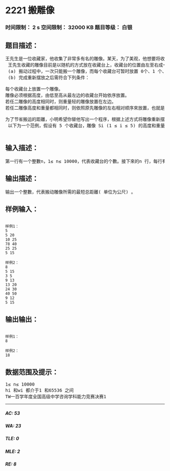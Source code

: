 # 2221 搬雕像   
### 时间限制： 2 s     空间限制： 32000 KB     题目等级： 白银  
## 题目描述：  

<pre>
王先生是一位收藏家，他收集了非常多有名的雕像。某天，为了美观，他想要将收藏台上的雕像按照某种方式重新摆放，由于雕像都有一定的重量，所以他决定雇用一位年轻人，小明，來帮忙搬雕像。   
 王先生收藏的雕像目前是以随机的方式放在收藏台上，收藏台的位置由左至右成一列排开，编号依序为1, 2,..., n ，每个收藏台上放置一个雕像，而收藏台i (1 ≤ i ≤ n) 上目前放的雕像编号为 Si，其高度为 hi 公分，重量为 wi 公斤。王先生要求小明依照下列方式去重新摆放雕像:   
 (a) 搬动过程中，一次只能搬一个雕像，而每个收藏台可暂时放置 0个、1 个、或多个雕像。   
 (b) 完成重新摆放之后需符合下列条件： 

每个收藏台上放置一个雕像。 
雕像必须根据高度，由低至高从最左边的收藏台开始依序放置。 
若任二雕像的高度相同时，则重量轻的雕像放置在左边。 
若任二雕像高度和重量都相同时，则依照原先雕像的左右相对顺序來放置，也就是說原先在左边的雕像必须放置在左边。 

为了节省搬运的距離，小明希望你替他写出一个程序，根据上述方式将雕像重新摆放在收藏台上且搬动的总距離为最短。本题假设任二相邻收藏台的距離为1 公尺。   
 以下为一个范例，假设有 5 个收藏台，雕像 Si (1 ≤ i ≤ 5) 的高度和重量以(hi, wi)表示，并依序为(5,20) ，(10,25) ，(78,40) ，(25,25) ，(5,15) 。一种搬动方式如图(a)所示，搬动的总距離为 12公尺，而另一种搬动方式如图(b)所示，搬动的总距離为8 公尺，是所有符合搬动方式中的最短距離。

</pre>
  
  
## 输入描述：  

<pre>
第一行有一个整數n，1≤ n≤ 10000，代表收藏台的个數。接下來的n 行，每行有兩个整數以空白隔开，其中第 i 行(1 ≤i ≤ n) 为目前放在收藏台i 上雕像Si 的高度hi( 单位为公分) 和重量wi( 单位为公斤) ，hi 和wi 都介于1 和65536 之间
</pre>
  
  
## 输出描述：  

<pre>
输出一个整數，代表搬动雕像所需的最短总距離( 单位为公尺) 。
</pre>
  
  
## 样例输入：  

<pre><code>
样例1：
5
5 20
10 25
78 40
25 25
5 15
 
样例2：
8
5 15
3 5
9 13
13 20
24 30
40 50
9 12
5 15
</code></pre>
  
  
## 输出输出：  

<pre><code>
样例1：
8
 
样例2：
18
</code></pre>
  
  
## 数据范围及提示：  

<pre>
1≤ n≤ 10000
hi 和wi 都介于1 和65536 之间
TW一百学年度全国高级中学咨询学科能力竞赛决赛1
</pre>
  
  
***  

##### AC: 53  
##### WA: 23  
##### TLE: 0  
##### MLE: 2  
##### RE: 8  
